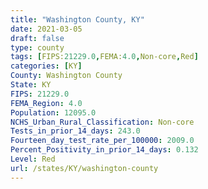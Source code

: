 ```yaml
---
title: "Washington County, KY"
date: 2021-03-05
draft: false
type: county
tags: [FIPS:21229.0,FEMA:4.0,Non-core,Red]
categories: [KY]
County: Washington County
State: KY
FIPS: 21229.0
FEMA_Region: 4.0
Population: 12095.0
NCHS_Urban_Rural_Classification: Non-core
Tests_in_prior_14_days: 243.0
Fourteen_day_test_rate_per_100000: 2009.0
Percent_Positivity_in_prior_14_days: 0.132
Level: Red
url: /states/KY/washington-county
---
```



